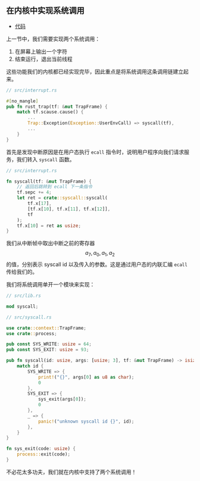 ## 在内核中实现系统调用

* [代码][CODE]

上一节中，我们需要实现两个系统调用：

1. 在屏幕上输出一个字符
2. 结束运行，退出当前线程

这些功能我们的内核都已经实现完毕，因此重点是将系统调用这条调用链建立起来。

```rust
// src/interrupt.rs

#[no_mangle]
pub fn rust_trap(tf: &mut TrapFrame) {
    match tf.scause.cause() {
        ...
        Trap::Exception(Exception::UserEnvCall) => syscall(tf),
        ...
    }
}
```

首先是发现中断原因是在用户态执行 ``ecall`` 指令时，说明用户程序向我们请求服务，我们转入 ``syscall`` 函数。

```rust
// src/interrupt.rs

fn syscall(tf: &mut TrapFrame) {
    // 返回后跳转到 ecall 下一条指令
    tf.sepc += 4;
    let ret = crate::syscall::syscall(
        tf.x[17],
        [tf.x[10], tf.x[11], tf.x[12]],
        tf
    );
    tf.x[10] = ret as usize;
}
```

我们从中断帧中取出中断之前的寄存器 $$a_7,a_0,a_1,a_2$$ 的值，分别表示 syscall id 以及传入的参数。这是通过用户态的内联汇编 ``ecall`` 传给我们的。

我们将系统调用单开一个模块来实现：

```rust
// src/lib.rs

mod syscall;

// src/syscall.rs

use crate::context::TrapFrame;
use crate::process;

pub const SYS_WRITE: usize = 64;
pub const SYS_EXIT: usize = 93;

pub fn syscall(id: usize, args: [usize; 3], tf: &mut TrapFrame) -> isize {
    match id {
        SYS_WRITE => {
            print!("{}", args[0] as u8 as char);
            0
        },
        SYS_EXIT => {
            sys_exit(args[0]);
            0
        },
        _ => {
            panic!("unknown syscall id {}", id);
        },
    }
}

fn sys_exit(code: usize) {
    process::exit(code);
}
```

不必花太多功夫，我们就在内核中支持了两个系统调用！

[CODE]: https://github.com/rcore-os/rCore_tutorial/tree/ch8-pa4
